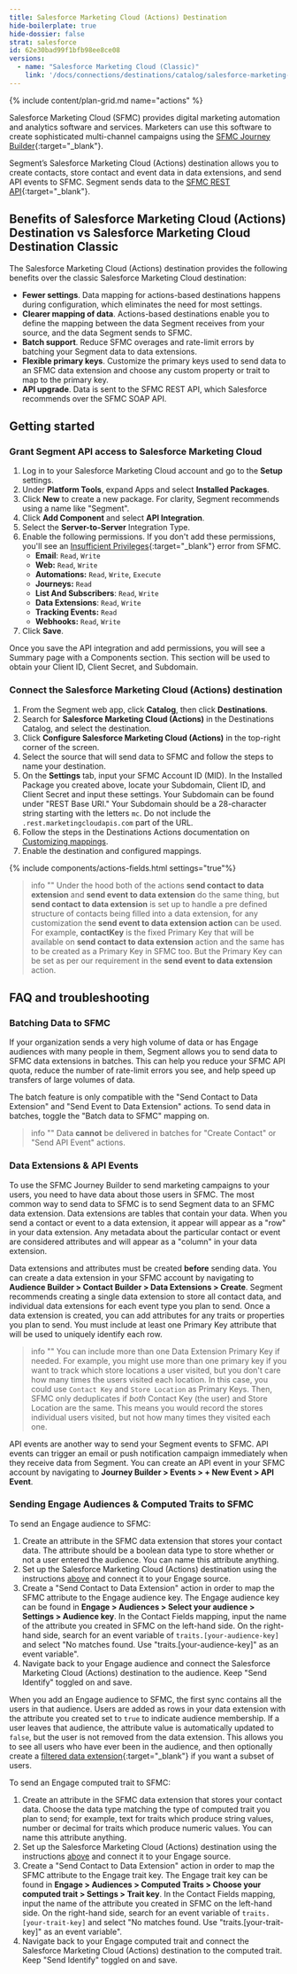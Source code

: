 ```yaml
---
title: Salesforce Marketing Cloud (Actions) Destination
hide-boilerplate: true
hide-dossier: false
strat: salesforce
id: 62e30bad99f1bfb98ee8ce08
versions:
  - name: "Salesforce Marketing Cloud (Classic)"
    link: '/docs/connections/destinations/catalog/salesforce-marketing-cloud/'
---
```


{% include content/plan-grid.md name="actions" %}

Salesforce Marketing Cloud (SFMC) provides digital marketing automation and analytics software and services. Marketers can use this software to create sophisticated multi-channel campaigns using the [SFMC Journey Builder](https://help.salesforce.com/s/articleView?id=sf.mc_jb_journey_builder.htm&type=5){:target="_blank"}. 

Segment’s Salesforce Marketing Cloud (Actions) destination allows you to create contacts, store contact and event data in data extensions, and send API events to SFMC. Segment sends data to the [SFMC REST API](https://developer.salesforce.com/docs/marketing/marketing-cloud/guide/rest-api-overview.html){:target="_blank"}. 

## Benefits of Salesforce Marketing Cloud (Actions) Destination vs Salesforce Marketing Cloud Destination Classic

The Salesforce Marketing Cloud (Actions) destination provides the following benefits over the classic Salesforce Marketing Cloud destination:
- **Fewer settings**. Data mapping for actions-based destinations happens during configuration, which eliminates the need for most settings.
- **Clearer mapping of data**. Actions-based destinations enable you to define the mapping between the data Segment receives from your source, and the data Segment sends to SFMC.
- **Batch support**. Reduce SFMC overages and rate-limit errors by batching your Segment data to data extensions.
- **Flexible primary keys**. Customize the primary keys used to send data to an SFMC data extension and choose any custom property or trait to map to the primary key.
- **API upgrade**. Data is sent to the SFMC REST API, which Salesforce recommends over the SFMC SOAP API.

## Getting started

### Grant Segment API access to Salesforce Marketing Cloud

1. Log in to your Salesforce Marketing Cloud account and go to the **Setup** settings.
2. Under **Platform Tools**, expand Apps and select **Installed Packages**.
3. Click **New** to create a new package. For clarity, Segment recommends using a name like "Segment".
4. Click **Add Component** and select **API Integration**.
5. Select the **Server-to-Server** Integration Type.
6. Enable the following permissions. If you don't add these permissions, you'll see an [Insufficient Privileges](https://developer.salesforce.com/docs/marketing/marketing-cloud/guide/error-handling.html#authorization){:target="_blank"} error from SFMC.
    - **Email**: `Read`, `Write`
    - **Web:** `Read`, `Write`
    - **Automations:**  `Read`, `Write`, `Execute`
    - **Journeys:** `Read`
    - **List And Subscribers**: `Read`, `Write`
    - **Data Extensions**: `Read`, `Write`
    - **Tracking Events:** `Read`
    - **Webhooks:** `Read`, `Write`
7. Click **Save**.

Once you save the API integration and add permissions, you will see a Summary page with a Components section. This section will be used to obtain your Client ID, Client Secret, and Subdomain.

### Connect the Salesforce Marketing Cloud (Actions) destination

1. From the Segment web app, click **Catalog**, then click **Destinations**.
2. Search for **Salesforce Marketing Cloud (Actions)** in the Destinations Catalog, and select the destination.
3. Click **Configure Salesforce Marketing Cloud (Actions)** in the top-right corner of the screen.
4. Select the source that will send data to SFMC and follow the steps to name your destination.
5. On the **Settings** tab, input your SFMC Account ID (MID). In the Installed Package you created above, locate your Subdomain, Client ID, and Client Secret and input these settings. Your Subdomain can be found under "REST Base URI." Your Subdomain should be a 28-character string starting with the letters `mc`. Do not include the `.rest.marketingcloudapis.com` part of the URL.
6. Follow the steps in the Destinations Actions documentation on [Customizing mappings](/docs/connections/destinations/actions/#customizing-mappings).
7. Enable the destination and configured mappings.

{% include components/actions-fields.html settings="true"%}

>info ""
>Under the hood both of the actions **send contact to data extension** and **send event to data extension** do the same thing, but **send contact to data extension** is set up to handle a pre defined structure of contacts being filled into a data extension, for any customization the **send event to data extension action** can be used.
>For example, **contactKey** is the fixed Primary Key that will be available on **send contact to data extension** action and the same has to be created as a Primary Key in SFMC too. But the Primary Key can be set as per our requirement in the **send event to data extension** action.

## FAQ and troubleshooting

### Batching Data to SFMC

If your organization sends a very high volume of data or has Engage audiences with many people in them, Segment allows you to send data to SFMC data extensions in batches. This can help you reduce your SFMC API quota, reduce the number of rate-limit errors you see, and help speed up transfers of large volumes of data. 

The batch feature is only compatible with the "Send Contact to Data Extension" and "Send Event to Data Extension" actions. To send data in batches, toggle the "Batch data to SFMC" mapping on.

> info ""
> Data **cannot** be delivered in batches for "Create Contact" or "Send API Event" actions.

### Data Extensions & API Events

To use the SFMC Journey Builder to send marketing campaigns to your users, you need to have data about those users in SFMC. The most common way to send data to SFMC is to send Segment data to an SFMC data extension. Data extensions are tables that contain your data. When you send a contact or event to a data extension, it appear will appear as a "row" in your data extension. Any metadata about the particular contact or event are considered attributes and will appear as a "column" in your data extension. 

Data extensions and attributes must be created **before** sending data. You can create a data extension in your SFMC account by navigating to **Audience Builder > Contact Builder > Data Extensions > Create**. Segment recommends creating a single data extension to store all contact data, and individual data extensions for each event type you plan to send. Once a data extension is created, you can add attributes for any traits or properties you plan to send. You must include at least one Primary Key attribute that will be used to uniquely identify each row.

> info ""
> You can include more than one Data Extension Primary Key if needed. For example, you might use more than one primary key if you want to track which store locations a user visited, but you don't care how many times the users visited each location. In this case, you could use `Contact Key` and `Store Location` as Primary Keys. Then, SFMC only deduplicates if *both* Contact Key (the user) and Store Location are the same. This means you would record the stores individual users visited, but not how many times they visited each one.

API events are another way to send your Segment events to SFMC. API events can trigger an email or push notification campaign immediately when they receive data from Segment. You can create an API event in your SFMC account by navigating to **Journey Builder > Events > + New Event > API Event**.

### Sending Engage Audiences & Computed Traits to SFMC

To send an Engage audience to SFMC:
1. Create an attribute in the SFMC data extension that stores your contact data. The attribute should be a boolean data type to store whether or not a user entered the audience. You can name this attribute anything.
2. Set up the Salesforce Marketing Cloud (Actions) destination using the instructions [above](#connect-the-salesforce-marketing-cloud-actions-destination) and connect it to your Engage source.
3. Create a "Send Contact to Data Extension" action in order to map the SFMC attribute to the Engage audience key. The Engage audience key can be found in **Engage > Audiences > Select your audience > Settings > Audience key**. In the Contact Fields mapping, input the name of the attribute you created in SFMC on the left-hand side. On the right-hand side, search for an event variable of `traits.[your-audience-key]` and select "No matches found. Use "traits.[your-audience-key]" as an event variable".
4. Navigate back to your Engage audience and connect the Salesforce Marketing Cloud (Actions) destination to the audience. Keep "Send Identify" toggled on and save.

When you add an Engage audience to SFMC, the first sync contains all the users in that audience. Users are added as rows in your data extension with the attribute you created set to `true` to indicate audience membership. If a user leaves that audience, the attribute value is automatically updated to `false`, but the user is not removed from the data extension. This allows you to see all users who have ever been in the audience, and then optionally create a [filtered data extension](https://help.salesforce.com/s/articleView?id=sf.mc_es_create_filtered_de.htm&type=5){:target="_blank"} if you want a subset of users.

To send an Engage computed trait to SFMC:
1. Create an attribute in the SFMC data extension that stores your contact data. Choose the data type matching the type of computed trait you plan to send; for example, text for traits which produce string values, number or decimal for traits which produce numeric values. You can name this attribute anything.
2. Set up the Salesforce Marketing Cloud (Actions) destination using the instructions [above](#connect-the-salesforce-marketing-cloud-actions-destination) and connect it to your Engage source.
3. Create a "Send Contact to Data Extension" action in order to map the SFMC attribute to the Engage trait key. The Engage trait key can be found in **Engage > Audiences > Computed Traits > Choose your computed trait > Settings > Trait key**. In the Contact Fields mapping, input the name of the attribute you created in SFMC on the left-hand side. On the right-hand side, search for an event variable of `traits.[your-trait-key]` and select "No matches found. Use "traits.[your-trait-key]" as an event variable".
4. Navigate back to your Engage computed trait and connect the Salesforce Marketing Cloud (Actions) destination to the computed trait. Keep "Send Identify" toggled on and save.
